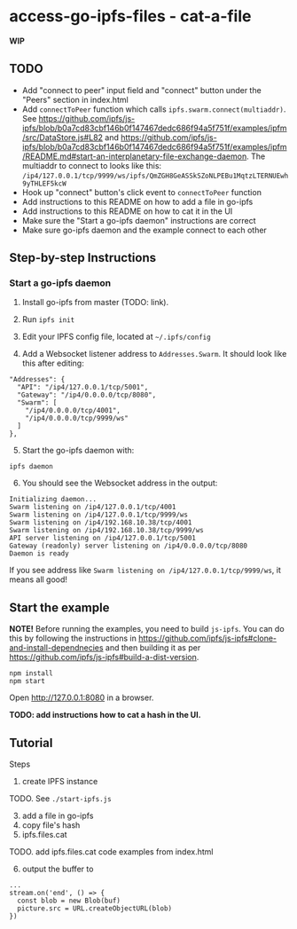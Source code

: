 # access-go-ipfs-files - cat-a-file

**WIP**

## TODO

- Add "connect to peer" input field and "connect" button under the "Peers" section in index.html
- Add `connectToPeer` function which calls `ipfs.swarm.connect(multiaddr)`. See https://github.com/ipfs/js-ipfs/blob/b0a7cd83cbf146b0f147467dedc686f94a5f751f/examples/ipfm/src/DataStore.js#L82 and https://github.com/ipfs/js-ipfs/blob/b0a7cd83cbf146b0f147467dedc686f94a5f751f/examples/ipfm/README.md#start-an-interplanetary-file-exchange-daemon. The multiaddr to connect to looks like this: `/ip4/127.0.0.1/tcp/9999/ws/ipfs/QmZGH8GeASSkSZoNLPEBu1MqtzLTERNUEwh9yTHLEF5kcW`
- Hook up "connect" button's click event to `connectToPeer` function
- Add instructions to this README on how to add a file in go-ipfs
- Add instructions to this README on how to cat it in the UI
- Make sure the "Start a go-ipfs daemon" instructions are correct
- Make sure go-ipfs daemon and the example connect to each other

## Step-by-step Instructions

### Start a go-ipfs daemon

1. Install go-ipfs from master (TODO: link). 

2. Run `ipfs init`

3. Edit your IPFS config file, located at `~/.ipfs/config`

4. Add a Websocket listener address to `Addresses.Swarm`. It should look like this after editing:
```
"Addresses": {
  "API": "/ip4/127.0.0.1/tcp/5001",
  "Gateway": "/ip4/0.0.0.0/tcp/8080",
  "Swarm": [
    "/ip4/0.0.0.0/tcp/4001",
    "/ip4/0.0.0.0/tcp/9999/ws"
  ]
},
```

5. Start the go-ipfs daemon with:
```
ipfs daemon
```

6. You should see the Websocket address in the output:
```
Initializing daemon...
Swarm listening on /ip4/127.0.0.1/tcp/4001
Swarm listening on /ip4/127.0.0.1/tcp/9999/ws
Swarm listening on /ip4/192.168.10.38/tcp/4001
Swarm listening on /ip4/192.168.10.38/tcp/9999/ws
API server listening on /ip4/127.0.0.1/tcp/5001
Gateway (readonly) server listening on /ip4/0.0.0.0/tcp/8080
Daemon is ready
```

If you see address like `Swarm listening on /ip4/127.0.0.1/tcp/9999/ws`, it means all good!

## Start the example

**NOTE!** Before running the examples, you need to build `js-ipfs`. You can do this by following the instructions in https://github.com/ipfs/js-ipfs#clone-and-install-dependnecies and then building it as per https://github.com/ipfs/js-ipfs#build-a-dist-version.

```
npm install
npm start
```

Open http://127.0.0.1:8080 in a browser.

**TODO: add instructions how to cat a hash in the UI.**

## Tutorial

Steps
1. create IPFS instance

TODO. See `./start-ipfs.js`

3. add a file in go-ipfs
4. copy file's hash
5. ipfs.files.cat

TODO. add ipfs.files.cat code examples from index.html

6. output the buffer to <img>

```
...
stream.on('end', () => {
  const blob = new Blob(buf)
  picture.src = URL.createObjectURL(blob)
})
```
